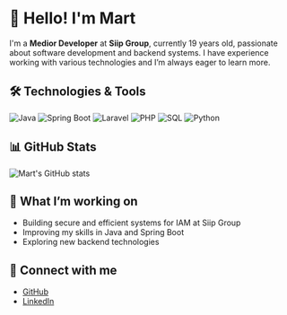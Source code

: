 # 👋 Hello! I'm Mart

I'm a **Medior Developer** at **Siip Group**, currently 19 years old, passionate about software development and backend systems. I have experience working with various technologies and I’m always eager to learn more.

## 🛠️ Technologies & Tools

![Java](https://img.shields.io/badge/Java-ED8B00?style=for-the-badge&logo=java&logoColor=white)
![Spring Boot](https://img.shields.io/badge/Spring%20Boot-6DB33F?style=for-the-badge&logo=spring-boot&logoColor=white)
![Laravel](https://img.shields.io/badge/Laravel-FF2D20?style=for-the-badge&logo=laravel&logoColor=white)
![PHP](https://img.shields.io/badge/PHP-777BB4?style=for-the-badge&logo=php&logoColor=white)
![SQL](https://img.shields.io/badge/SQL-00758F?style=for-the-badge&logo=postgresql&logoColor=white)
![Python](https://img.shields.io/badge/Python-FFD43B?style=for-the-badge&logo=python&logoColor=blue)

## 📊 GitHub Stats
![Mart's GitHub stats](https://github-readme-stats.vercel.app/api?username=MartAtSiip&show_icons=true&theme=transparent)

## 🚀 What I’m working on
- Building secure and efficient systems for IAM at Siip Group
- Improving my skills in Java and Spring Boot
- Exploring new backend technologies

## 🔗 Connect with me
- [GitHub](https://github.com/MartAtSiip)
- [LinkedIn](https://www.linkedin.com/in/martvandermolen)

